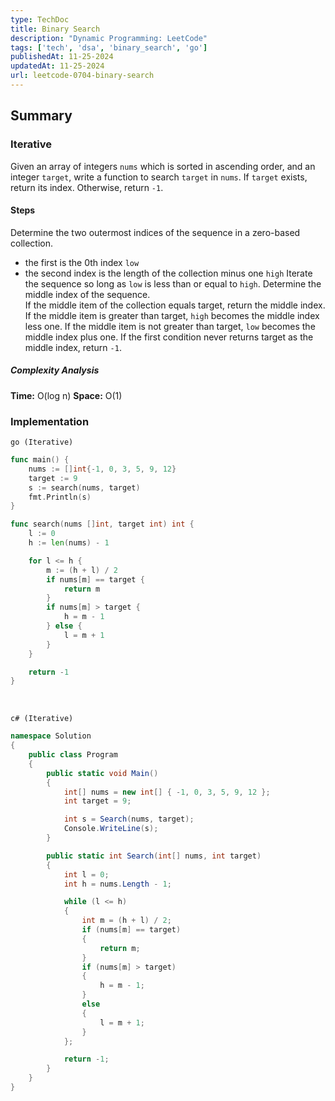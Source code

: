```yaml
---
type: TechDoc
title: Binary Search
description: "Dynamic Programming: LeetCode"
tags: ['tech', 'dsa', 'binary_search', 'go']
publishedAt: 11-25-2024
updatedAt: 11-25-2024
url: leetcode-0704-binary-search
---
```

## Summary
### Iterative
Given an array of integers `nums` which is sorted in ascending order, 
and an integer `target`, write a function to search `target` in `nums`. 
If `target` exists, return its index. Otherwise, return `-1`.

#### Steps
Determine the two outermost indices of the sequence in a zero-based 
collection.  
- the first is the 0th index `low`
- the second index is the length of the collection minus one `high`
Iterate the sequence so long as `low` is less than or equal to `high`.
Determine the middle index of the sequence.  
If the middle item of the collection equals target, return the middle 
index.  
If the middle item is greater than target, `high` becomes the middle 
index less one. 
If the middle item is not greater than target, `low` becomes the 
middle index plus one. 
If the first condition never returns target as the middle index, 
return `-1`.

##### Complexity Analysis
**Time:** O(log n)
**Space:** O(1)

### Implementation
`go (Iterative)`
```go
func main() {
	nums := []int{-1, 0, 3, 5, 9, 12}
	target := 9
	s := search(nums, target)
	fmt.Println(s)
}

func search(nums []int, target int) int {
	l := 0
	h := len(nums) - 1

	for l <= h {
		m := (h + l) / 2
		if nums[m] == target {
			return m
		}
		if nums[m] > target {
			h = m - 1
		} else {
			l = m + 1
		}
	}

	return -1
}
```

<br />

`c# (Iterative)`
```csharp
namespace Solution
{
    public class Program
    {
        public static void Main()
        {
            int[] nums = new int[] { -1, 0, 3, 5, 9, 12 };
            int target = 9;

            int s = Search(nums, target);
            Console.WriteLine(s);
        }

        public static int Search(int[] nums, int target)
        {
            int l = 0;
            int h = nums.Length - 1;

            while (l <= h)
            {
                int m = (h + l) / 2;
                if (nums[m] == target)
                {
                    return m;
                }
                if (nums[m] > target)
                {
                    h = m - 1;
                }
                else
                {
                    l = m + 1;
                }
            };

            return -1;
        }
    }
}
```
